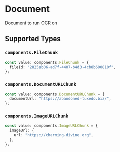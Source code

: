 # Document

Document to run OCR on


## Supported Types

### `components.FileChunk`

```typescript
const value: components.FileChunk = {
  fileId: "2825ab06-ad7f-4407-b4d3-4cb8b600810f",
};
```

### `components.DocumentURLChunk`

```typescript
const value: components.DocumentURLChunk = {
  documentUrl: "https://abandoned-tuxedo.biz/",
};
```

### `components.ImageURLChunk`

```typescript
const value: components.ImageURLChunk = {
  imageUrl: {
    url: "https://charming-divine.org",
  },
};
```

